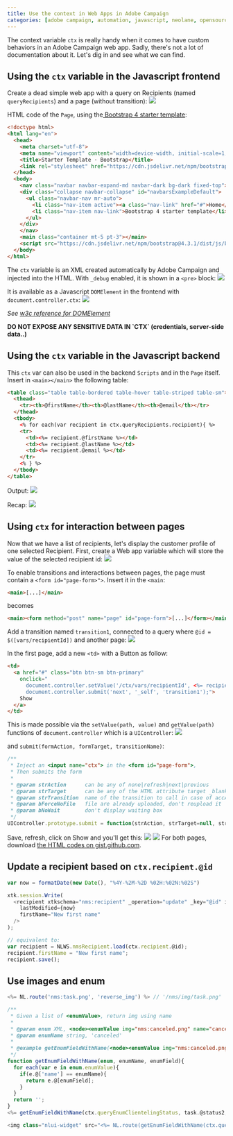 ```yaml
---
title: Use the context in Web Apps in Adobe Campaign
categories: [adobe campaign, automation, javascript, neolane, opensource]
---
```


The context variable `ctx` is really handy when it comes to have custom behaviors in an Adobe Campaign web app. Sadly, there's not a lot of documentation about it. Let's dig in and see what we can find.

<!-- more -->

## Using the `ctx` variable in the Javascript frontend

Create a dead simple web app with a query on Recipients (named `queryRecipients`) and a page (without transition):
![](/assets/images/2019/03/adobe-campaign-web-app-context-query-page.jpg)

HTML code of the `Page`, using the[ Bootstrap 4 starter template](https://getbootstrap.com/docs/4.3/examples/starter-template/):

```html
<!doctype html>
<html lang="en">
  <head>
    <meta charset="utf-8">
    <meta name="viewport" content="width=device-width, initial-scale=1, shrink-to-fit=no">
    <title>Starter Template · Bootstrap</title>
    <link rel="stylesheet" href="https://cdn.jsdelivr.net/npm/bootstrap@4.3.1/dist/css/bootstrap.min.css">
  </head>
  <body>
    <nav class="navbar navbar-expand-md navbar-dark bg-dark fixed-top"><a class="navbar-brand" href="#">Navbar</a> <button class="navbar-toggler" id="input155197075600849" aria-expanded="false" aria-controls="navbarsExampleDefault" aria-label="Toggle navigation" type="button" data-target="#navbarsExampleDefault" data-toggle="collapse"> <span class="navbar-toggler-icon"></span> </button>
    <div class="collapse navbar-collapse" id="navbarsExampleDefault">
      <ul class="navbar-nav mr-auto">
        <li class="nav-item active"><a class="nav-link" href="#">Home</a></li>
        <li class="nav-item nav-link">Bootstrap 4 starter template</li>
      </ul>
    </div>
    </nav>
    <main class="container mt-5 pt-3"></main>
    <script src="https://cdn.jsdelivr.net/npm/bootstrap@4.3.1/dist/js/bootstrap.min.js" type="text/javascript"></script>
  </body>
</html>
```

The `ctx` variable is an XML created automatically by Adobe Campaign and injected into the HTML. With `_debug` enabled, it is shown in a `<pre>` block:
![](/assets/images/2019/03/adobe-campaign-web-app-context-debug-ctx.jpg)

It is available as a Javascript `DOMElement` in the frontend with `document.controller.ctx`:
![](/assets/images/2019/03/adobe-campaign-web-app-context-as-javascript-variable.jpg)

*See [w3c reference for DOMElement](https://www.w3schools.com/jsref/dom_obj_all.asp)*

<div class="alert alert-danger text-center">
  <strong>DO NOT EXPOSE ANY SENSITIVE DATA IN `CTX` (credentials, server-side data..)</strong>
</div>

## Using the `ctx` variable in the Javascript backend

This `ctx` var can also be used in the backend `Scripts` and in the `Page` itself. Insert in `<main></main>` the following table:
```html
<table class="table table-bordered table-hover table-striped table-sm">
  <thead>
    <tr><th>@firstName</th><th>@lastName</th><th>@email</th></tr>
  </thead>
  <tbody>
    <% for each(var recipient in ctx.queryRecipients.recipient){ %>
    <tr>
      <td><%= recipient.@firstName %></td>
      <td><%= recipient.@lastName %></td>
      <td><%= recipient.@email %></td>
    </tr>
    <% } %>
  </tbody>
</table>
```

Output:
![](/assets/images/2019/03/adobe-campaign-web-app-ctx-list-variables.jpg)

Recap:
![](/assets/images/2019/03/adobe-campaign-web-app-context-show-list.jpg)

## Using `ctx` for interaction between pages

Now that we have a list of recipients, let's display the customer profile of one selected Recipient. First, create a Web app variable which will store the value of the selected recipient id:
![](/assets/images/2019/03/adobe-campaign-web-app-variable-recipientId.jpg)

To enable transitions and interactions between pages, the page must contain a `<form id="page-form>">`. Insert it in the `<main`:
```html
<main>[...]</main>
```
becomes
```html
<main><form method="post" name="page" id="page-form">[...]</form></main>
```

Add a transition named `transition1`, connected to a query where `@id = $([vars/recipientId])` and another page:
![](/assets/images/2019/03/adobe-campaign-web-app-ctx-show-recipient.jpg)


In the first page, add a new `<td>` with a Button as follow:
```html
<td>
  <a href="#" class="btn btn-sm btn-primary"
    onclick="
      document.controller.setValue('/ctx/vars/recipientId', <%= recipient.@id %>);
      document.controller.submit('next', '_self', 'transition1');">
    Show
  </a>
</td>
```

This is made possible via the `setValue(path, value)` and `getValue(path)` functions of `document.controller` which is a `UIController`:
![](/assets/images/2019/03/adobe-campaign-web-app-context-controller-get-set-value.jpg)

and `submit(formAction, formTarget, transitionName)`:
```js
/**
 * Inject an <input name="ctx"> in the <form id="page-form">,
 * Then submits the form
 *
 * @param strAction      can be any of none|refresh|next|previous
 * @param strTarget      can be any of the HTML attribute target _blank|_self|_parent...
 * @param strTransition  name of the transition to call in case of accAction=next
 * @param bForceNoFile   file are already uploaded, don't reupload it
 * @param bNoWait        don't display waiting box
 */
UIController.prototype.submit = function(strAction, strTarget=null, strTransition=null, bForceNoFile=null, bNoWait=null){};
```


Save, refresh, click on Show and you'll get this:
![](/assets/images/2019/03/adobe-campaign-web-app-ctx-show-recipient-html.jpg)
![](/assets/images/2019/03/adobe-campaign-web-app-ctx-show-recipient-xml.jpg)
For both pages, download [the HTML codes on gist.github.com](https://gist.github.com/floriancourgey/3e67f996ce2552fb46ad479922f9a83e).

## Update a recipient based on `ctx.recipient.@id`

```js
var now = formatDate(new Date(), "%4Y-%2M-%2D %02H:%02N:%02S")

xtk.session.Write(
  <recipient xtkschema="nms:recipient" _operation="update" _key="@id" id={ctx.recipient.@id}
    lastModified={now}
    firstName="New first name"
  />
);

// equivalent to:
var recipient = NLWS.nmsRecipient.load(ctx.recipient.@id);
recipient.firstName = "New first name";
recipient.save();
```

## Use images and enum
```js
<%= NL.route('nms:task.png', 'reverse_img') %> // '/nms/img/task.png'

/**
 * Given a list of <enumValue>, return img using name
 *
 * @param enum XML, <node><enumValue img="nms:canceled.png" name="canceled"/><enumValue img="nms:task.png" name="todo"/></node>
 * @param enumName string, 'canceled'
 *
 * @example getEnumFieldWithName(<node><enumValue img="nms:canceled.png" name="canceled"/><enumValue img="nms:task.png" name="todo"/></node>, 'canceled', 'img') // nms:canceled.png
 */
function getEnumFieldWithName(enum, enumName, enumField){
  for each(var e in enum.enumValue){
    if(e.@['name'] == enumName){
      return e.@[enumField];
    }
  }
  return '';
}
<%= getEnumFieldWithName(ctx.queryEnumClientelingStatus, task.@status2, 'img') %> // nms:canceled.png

<img class="nlui-widget" src="<%= NL.route(getEnumFieldWithName(ctx.queryEnum, aVariableHere, 'img'), 'reverse_img') %>"/>
```
